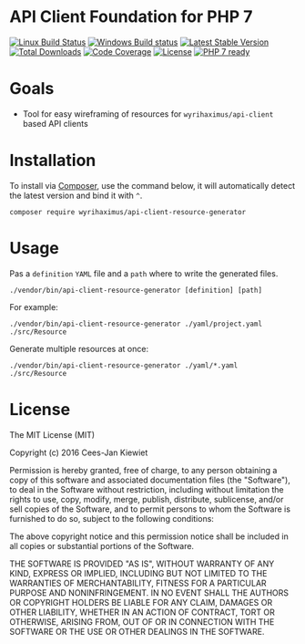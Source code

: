 # API Client Foundation for PHP 7

[![Linux Build Status](https://travis-ci.org/WyriHaximus/php-api-client-resource-generator.svg?branch=master)](https://travis-ci.org/WyriHaximus/php-api-client-resource-generator)
[![Windows Build status](https://ci.appveyor.com/api/projects/status/dvcu9l8rm6shy7t3?svg=true)](https://ci.appveyor.com/project/WyriHaximus/php-api-client-resource-generator)
[![Latest Stable Version](https://poser.pugx.org/WyriHaximus/api-client-resource-generator/v/stable.png)](https://packagist.org/packages/WyriHaximus/api-client-resource-generator)
[![Total Downloads](https://poser.pugx.org/WyriHaximus/api-client-resource-generator/downloads.png)](https://packagist.org/packages/WyriHaximus/api-client-resource-generator)
[![Code Coverage](https://scrutinizer-ci.com/g/WyriHaximus/php-api-client-resource-generator/badges/coverage.png?b=master)](https://scrutinizer-ci.com/g/WyriHaximus/php-api-client-resource-generator/?branch=master)
[![License](https://poser.pugx.org/WyriHaximus/api-client-resource-generator/license.png)](https://packagist.org/packages/wyrihaximus/api-client-resource-generator)
[![PHP 7 ready](http://php7ready.timesplinter.ch/WyriHaximus/php-api-client-resource-generator/badge.svg)](https://appveyor-ci.org/WyriHaximus/php-api-client-resource-generator)

# Goals

* Tool for easy wireframing of resources for `wyrihaximus/api-client` based API clients

# Installation

To install via [Composer](http://getcomposer.org/), use the command below, it will automatically detect the latest version and bind it with `^`.

```
composer require wyrihaximus/api-client-resource-generator 
```

# Usage

Pas a `definition` `YAML` file and a `path` where to write the generated files.

```
./vendor/bin/api-client-resource-generator [definition] [path]
```

For example: 

```
./vendor/bin/api-client-resource-generator ./yaml/project.yaml ./src/Resource
```

Generate multiple resources at once: 

```
./vendor/bin/api-client-resource-generator ./yaml/*.yaml ./src/Resource
```

# License

The MIT License (MIT)

Copyright (c) 2016 Cees-Jan Kiewiet

Permission is hereby granted, free of charge, to any person obtaining a copy
of this software and associated documentation files (the "Software"), to deal
in the Software without restriction, including without limitation the rights
to use, copy, modify, merge, publish, distribute, sublicense, and/or sell
copies of the Software, and to permit persons to whom the Software is
furnished to do so, subject to the following conditions:

The above copyright notice and this permission notice shall be included in all
copies or substantial portions of the Software.

THE SOFTWARE IS PROVIDED "AS IS", WITHOUT WARRANTY OF ANY KIND, EXPRESS OR
IMPLIED, INCLUDING BUT NOT LIMITED TO THE WARRANTIES OF MERCHANTABILITY,
FITNESS FOR A PARTICULAR PURPOSE AND NONINFRINGEMENT. IN NO EVENT SHALL THE
AUTHORS OR COPYRIGHT HOLDERS BE LIABLE FOR ANY CLAIM, DAMAGES OR OTHER
LIABILITY, WHETHER IN AN ACTION OF CONTRACT, TORT OR OTHERWISE, ARISING FROM,
OUT OF OR IN CONNECTION WITH THE SOFTWARE OR THE USE OR OTHER DEALINGS IN THE
SOFTWARE.
